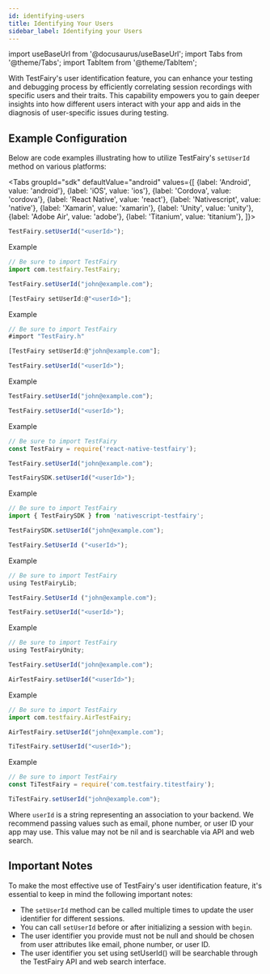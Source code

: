```yaml
---
id: identifying-users
title: Identifying Your Users
sidebar_label: Identifying your Users
---
```


import useBaseUrl from '@docusaurus/useBaseUrl';
import Tabs from '@theme/Tabs';
import TabItem from '@theme/TabItem';

With TestFairy's user identification feature, you can enhance your testing and debugging process by efficiently correlating session recordings with specific users and their traits. This capability empowers you to gain deeper insights into how different users interact with your app and aids in the diagnosis of user-specific issues during testing.

## Example Configuration

Below are code examples illustrating how to utilize TestFairy's `setUserId` method on various platforms:

<Tabs
groupId="sdk"
defaultValue="android"
values={[
{label: 'Android', value: 'android'},
{label: 'iOS', value: 'ios'},
{label: 'Cordova', value: 'cordova'},
{label: 'React Native', value: 'react'},
{label: 'Nativescript', value: 'native'},
{label: 'Xamarin', value: 'xamarin'},
{label: 'Unity', value: 'unity'},
{label: 'Adobe Air', value: 'adobe'},
{label: 'Titanium', value: 'titanium'},
]}>

<TabItem value="android">

```js
TestFairy.setUserId("<userId>");
```

Example

```js
// Be sure to import TestFairy
import com.testfairy.TestFairy;

TestFairy.setUserId("john@example.com");
```

</TabItem>

<TabItem value="ios">

```js
[TestFairy setUserId:@"<userId>"];
```

Example

```js
// Be sure to import TestFairy
#import "TestFairy.h"

[TestFairy setUserId:@"john@example.com"];
```

</TabItem>

<TabItem value="cordova">

```js
TestFairy.setUserId("<userId>");
```

Example

```js
TestFairy.setUserId("john@example.com");
```

</TabItem>

<TabItem value="react">

```js
TestFairy.setUserId("<userId>");
```

Example

```js
// Be sure to import TestFairy
const TestFairy = require('react-native-testfairy');

TestFairy.setUserId("john@example.com");
```

</TabItem>

<TabItem value="native">

```js
TestFairySDK.setUserId("<userId>");
```

Example

```js
// Be sure to import TestFairy
import { TestFairySDK } from 'nativescript-testfairy';

TestFairySDK.setUserId("john@example.com");
```

</TabItem>

<TabItem value="xamarin">

```js
TestFairy.SetUserId ("<userId>");
```

Example

```js
// Be sure to import TestFairy
using TestFairyLib;

TestFairy.SetUserId ("john@example.com");
```

</TabItem>

<TabItem value="unity">

```js
TestFairy.setUserId("<userId>");
```

Example

```js
// Be sure to import TestFairy
using TestFairyUnity;

TestFairy.setUserId("john@example.com");
```

</TabItem>

<TabItem value="adobe">

```js
AirTestFairy.setUserId("<userId>");
```

Example

```js
// Be sure to import TestFairy
import com.testfairy.AirTestFairy;

AirTestFairy.setUserId("john@example.com");
```

</TabItem>

<TabItem value="titanium">

```js
TiTestFairy.setUserId("<userId>");
```

Example

```js
// Be sure to import TestFairy
const TiTestFairy = require('com.testfairy.titestfairy');

TiTestFairy.setUserId("john@example.com");
```

</TabItem>

</Tabs>

Where `userId` is a string representing an association to your backend. We recommend passing values such as email, phone number, or user ID your app may use. This value may not be nil and is searchable via API and web search.

## Important Notes

To make the most effective use of TestFairy's user identification feature, it's essential to keep in mind the following important notes:

- The `setUserId` method can be called multiple times to update the user identifier for different sessions.
- You can call `setUserId` before or after initializing a session with `begin`.
- The user identifier you provide must not be null and should be chosen from user attributes like email, phone number, or user ID.
- The user identifier you set using setUserId() will be searchable through the TestFairy API and web search interface.
